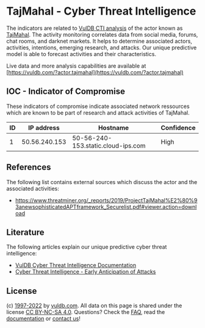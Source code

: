 # TajMahal - Cyber Threat Intelligence

The indicators are related to [VulDB CTI analysis](https://vuldb.com/?kb.cti) of the actor known as [TajMahal](https://vuldb.com/?actor.tajmahal). The activity monitoring correlates data from social media, forums, chat rooms, and darknet markets. It helps to determine associated actors, activities, intentions, emerging research, and attacks. Our unique predictive model is able to forecast activities and their characteristics.

Live data and more analysis capabilities are available at [https://vuldb.com/?actor.tajmahal](https://vuldb.com/?actor.tajmahal)

## IOC - Indicator of Compromise

These indicators of compromise indicate associated network ressources which are known to be part of research and attack activities of TajMahal.

ID | IP address | Hostname | Confidence
-- | ---------- | -------- | ----------
1 | 50.56.240.153 | 50-56-240-153.static.cloud-ips.com | High

## References

The following list contains external sources which discuss the actor and the associated activities:

* https://www.threatminer.org/_reports/2019/ProjectTajMahal%E2%80%93anewsophisticatedAPTframework_Securelist.pdf#viewer.action=download

## Literature

The following articles explain our unique predictive cyber threat intelligence:

* [VulDB Cyber Threat Intelligence Documentation](https://vuldb.com/?kb.cti)
* [Cyber Threat Intelligence - Early Anticipation of Attacks](https://www.scip.ch/en/?labs.20201022)

## License

(c) [1997-2022](https://vuldb.com/?kb.changelog) by [vuldb.com](https://vuldb.com/?kb.about). All data on this page is shared under the license [CC BY-NC-SA 4.0](https://creativecommons.org/licenses/by-nc-sa/4.0/). Questions? Check the [FAQ](https://vuldb.com/?kb.faq), read the [documentation](https://vuldb.com/?kb) or [contact us](https://vuldb.com/?contact)!
